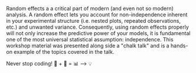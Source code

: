 Random effects a a critical part of modern (and even not so modern) analysis. A random effect lets you account for non-independence inherent in your experimental structure (i.e. nested plots, repeated observations, etc.) and unwanted variance. Consequently, using random effects properly will not only increase the predictive power of your models, it is fundamental one of the most universal statistical assumption: independence. This workshop material was presented along side a "chalk talk" and is a hands-on example of the topics covered in the talk.

Never stop coding! 🌱 + 🤔 = 📊 --> 💡
